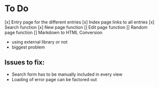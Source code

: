 # To Do

[x] Entry page for the different entries
[x] Index page links to all entries
[x] Search function
[x] New page function
[] Edit page function
[] Random page function
[] Markdown to HTML Conversion
   - using external library or not
   - biggest problem

## Issues to fix:
- Search form has to be manually included in every view
- Loading of error page can be factored out
